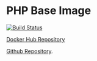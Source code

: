 # PHP Base Image

[![Build Status](https://travis-ci.com/opendock/base-php.svg?branch=master)](https://travis-ci.com/opendock/base-php)

[Docker Hub Repository](https://cloud.docker.com/repository/docker/smurtazakazmi/base-php)

[Github Repository](https://github.com/smurtazakazmi/base-php-fpm).
